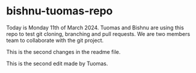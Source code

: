 # bishnu-tuomas-repo

Today is Monday 11th of March 2024. Tuomas and Bishnu are using this repo to test git cloning, branching and pull requests.
We are two members team to collaborate with the git project.

This is the second changes in the readme file.

This is the second edit made by Tuomas.

